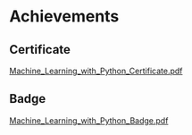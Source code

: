 

# Achievements
## Certificate
[Machine_Learning_with_Python_Certificate.pdf](https://prod-files-secure.s3.us-west-2.amazonaws.com/03e82b26-cccb-4906-bb56-adabcbdc0655/0f35a87e-0c16-48ac-af62-4e4cc34c6a19/Machine_Learning_with_Python_Certificate.pdf?X-Amz-Algorithm=AWS4-HMAC-SHA256&X-Amz-Content-Sha256=UNSIGNED-PAYLOAD&X-Amz-Credential=ASIAZI2LB4664QXPF4LL%2F20250203%2Fus-west-2%2Fs3%2Faws4_request&X-Amz-Date=20250203T062043Z&X-Amz-Expires=3600&X-Amz-Security-Token=IQoJb3JpZ2luX2VjEPb%2F%2F%2F%2F%2F%2F%2F%2F%2F%2FwEaCXVzLXdlc3QtMiJIMEYCIQDDjzJwEniwpXwym0YXuLJWDZprm4HzFRKpno3vBC%2BMVQIhAJnj010EQI1FqvYP3u5vYEbKJSLC%2FcvS5xbIjh2BhE9mKogECP%2F%2F%2F%2F%2F%2F%2F%2F%2F%2F%2FwEQABoMNjM3NDIzMTgzODA1IgzfY3ygzM%2FWH8O3kmYq3AMyaIbsngH5b%2BEZ4Z%2Fk8chmwqJnNAhTYswxazvRmT7n7zvHcBAFcptZvRJYlGW7VN6kNlv%2FfvDiL%2FYAy%2Br2JnuKNAuW5UT8Gqbd78G636UkyThyn6524sW7xPpPKCbUQEwwsEHOHqd9GH93Q5KqUqmb57iua0GNhjZhuMEDiBujhDaEN4INdNHR%2F768mGbC1nwusfh56fw9AX79dDhpBN0sHPxGCqA769lBeMkJiZhjZQyYW7j4Ez%2F91dLMIzZ21iyhEv9S1JJd%2FwFOhXiHIBUXhfoeWY9Y6ycYvqipkBvZ1Z8uo1rOSBAe48UZlW9KOuAUUdxTjCwwSZ%2B7G2bSZh6D%2F85P9bzie8icZlAd%2By0797%2BWnXpqQLkGz%2Fdmxvf5Cj%2BwTLe7sjaZxfXrJsTLyyRlwQoRCpGqCydgqRp8eLdzeuAU2BcBoiK3JzvNxFtyBqcfNHzUT76DEGp4mAt%2F8yKGw6ElhoI5hyLyumi1Z3DTCt%2BiNuECShRnpHC5SblODx163FUFLk9%2FiMAGxeshYFFZqeyNeFC6wwSbKnmY%2FWQLnqeFK9HY3i7f8xkj9%2FmV8NA%2FQUg0s8p7STJ5%2FLWHMuXVhGJye52esd2nMdXrOXhna6Ad2ZgR8F1NW%2F6JUDDmuYG9BjqkAbIFUdyiO0SxuLcjNOOZKs4IeurT2MGw9CcBKpaQwZ6CNGDermjqmPJBesSHYcMhXCq1ipsaYupyX2MoplHfCq89C3xJ7P8TP3P%2B9HTf9NAW1UEY9o%2BIowhKyIJfs%2BTkhi8rEqwtyCCLv5zGdb7D2kSgzhNd4BGUe31SJ6FnPHI6WMwiDMoVfusQGGmo%2BTyq14jfw94%2F6bP7dGtS4jo5ltEDS%2FqR&X-Amz-Signature=aa10e2ba3ace174be562e7db9e0aacf7721d609560114f763eee44a8a77bba7f&X-Amz-SignedHeaders=host&x-id=GetObject)
## Badge
[Machine_Learning_with_Python_Badge.pdf](https://prod-files-secure.s3.us-west-2.amazonaws.com/03e82b26-cccb-4906-bb56-adabcbdc0655/ff622a22-73d6-44e3-9c7b-e89a8e61b7aa/Machine_Learning_with_Python_Badge.pdf?X-Amz-Algorithm=AWS4-HMAC-SHA256&X-Amz-Content-Sha256=UNSIGNED-PAYLOAD&X-Amz-Credential=ASIAZI2LB4664QXPF4LL%2F20250203%2Fus-west-2%2Fs3%2Faws4_request&X-Amz-Date=20250203T062043Z&X-Amz-Expires=3600&X-Amz-Security-Token=IQoJb3JpZ2luX2VjEPb%2F%2F%2F%2F%2F%2F%2F%2F%2F%2FwEaCXVzLXdlc3QtMiJIMEYCIQDDjzJwEniwpXwym0YXuLJWDZprm4HzFRKpno3vBC%2BMVQIhAJnj010EQI1FqvYP3u5vYEbKJSLC%2FcvS5xbIjh2BhE9mKogECP%2F%2F%2F%2F%2F%2F%2F%2F%2F%2F%2FwEQABoMNjM3NDIzMTgzODA1IgzfY3ygzM%2FWH8O3kmYq3AMyaIbsngH5b%2BEZ4Z%2Fk8chmwqJnNAhTYswxazvRmT7n7zvHcBAFcptZvRJYlGW7VN6kNlv%2FfvDiL%2FYAy%2Br2JnuKNAuW5UT8Gqbd78G636UkyThyn6524sW7xPpPKCbUQEwwsEHOHqd9GH93Q5KqUqmb57iua0GNhjZhuMEDiBujhDaEN4INdNHR%2F768mGbC1nwusfh56fw9AX79dDhpBN0sHPxGCqA769lBeMkJiZhjZQyYW7j4Ez%2F91dLMIzZ21iyhEv9S1JJd%2FwFOhXiHIBUXhfoeWY9Y6ycYvqipkBvZ1Z8uo1rOSBAe48UZlW9KOuAUUdxTjCwwSZ%2B7G2bSZh6D%2F85P9bzie8icZlAd%2By0797%2BWnXpqQLkGz%2Fdmxvf5Cj%2BwTLe7sjaZxfXrJsTLyyRlwQoRCpGqCydgqRp8eLdzeuAU2BcBoiK3JzvNxFtyBqcfNHzUT76DEGp4mAt%2F8yKGw6ElhoI5hyLyumi1Z3DTCt%2BiNuECShRnpHC5SblODx163FUFLk9%2FiMAGxeshYFFZqeyNeFC6wwSbKnmY%2FWQLnqeFK9HY3i7f8xkj9%2FmV8NA%2FQUg0s8p7STJ5%2FLWHMuXVhGJye52esd2nMdXrOXhna6Ad2ZgR8F1NW%2F6JUDDmuYG9BjqkAbIFUdyiO0SxuLcjNOOZKs4IeurT2MGw9CcBKpaQwZ6CNGDermjqmPJBesSHYcMhXCq1ipsaYupyX2MoplHfCq89C3xJ7P8TP3P%2B9HTf9NAW1UEY9o%2BIowhKyIJfs%2BTkhi8rEqwtyCCLv5zGdb7D2kSgzhNd4BGUe31SJ6FnPHI6WMwiDMoVfusQGGmo%2BTyq14jfw94%2F6bP7dGtS4jo5ltEDS%2FqR&X-Amz-Signature=53940a72f1cc15b530d65d45dc199170f677734fe842fc971194849c9ae3d7c2&X-Amz-SignedHeaders=host&x-id=GetObject)